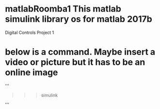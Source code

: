 # matlabRoomba1 This matlab simulink library os for matlab 2017b
Digital Controls Project 1
# below is a command. Maybe insert a video or picture but it has to be an online image
'''
>>>simulink 

'''
